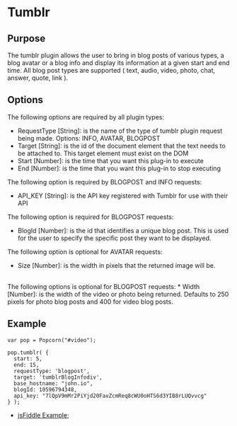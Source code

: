 # Tumblr #

## Purpose ##
The tumblr plugin allows the user to bring in blog posts of various types, a blog avatar or a blog info and display its information at a given start and end time. All blog post types are supported ( text, audio, video, photo, chat, answer, quote, link ).

## Options ##

The following options are required by all plugin types:
* RequestType [String]: is the name of the type of tumblr plugin request being made. Options: INFO, AVATAR, BLOGPOST
* Target [String]: is the id of the document element that the text needs to be attached to. This target element must exist on the DOM
* Start [Number]: is the time that you want this plug-in to execute
* End [Number]: is the time that you want this plug-in to stop executing

The following option is required by BLOGPOST and INFO requests:
* API_KEY [String]: is the API key registered with Tumblr for use with their API

The following option is required for BLOGPOST requests:
* BlogId [Number]: is the id that identifies a unique blog post. This is used for the user to specify the specific post they want to be displayed.

The following option is optional for AVATAR requests:
<br/>
* Size [Number]: is the width in pixels that the returned image will be. 
<br/>
The following options is optional for BLOGPOST requests:
* Width [Number]: is the width of the video or photo being returned. Defaults to 250 pixels for photo blog posts and 400 for video blog posts.  
 
## Example ##

    var pop = Popcorn("#video");
    
    pop.tumblr( {
      start: 5, 
      end: 15,
      requestType: 'blogpost',
      target: 'tumblrBlogInfodiv',
      base_hostname: "john.io",
      blogId: 10596794348,
      api_key: "7lQpV9mMr2PiYjd20FavZcmReq8cWU0oHTS6d3YIB8rLUQvvcg" 
    } );
    
* [jsFiddle Example](http://jsfiddle.net/UC6Px/15/);